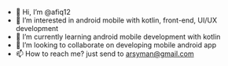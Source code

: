 - 👋 Hi, I’m @afiq12
- 👀 I’m interested in android mobile with kotlin, front-end, UI/UX development
- 🌱 I’m currently learning android mobile development with kotlin
- 💞️ I’m looking to collaborate on developing mobile android app
- 📫 How to reach me? just send to arsyman@gmail.com

<!---
afiq12/afiq12 is a ✨ special ✨ repository because its `README.md` (this file) appears on your GitHub profile.
You can click the Preview link to take a look at your changes.
--->
